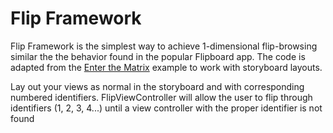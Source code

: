 Flip Framework
===

Flip Framework is the simplest way to achieve 1-dimensional flip-browsing similar the the behavior found in the popular Flipboard app.  The code is adapted from the [Enter the Matrix](https://github.com/mpospese/EnterTheMatrix) example to work with storyboard layouts. 

Lay out your views as normal in the storyboard and with corresponding numbered identifiers.  FlipViewController will allow the user to flip through identifiers (1, 2, 3, 4...) until a view controller with the proper identifier is not found